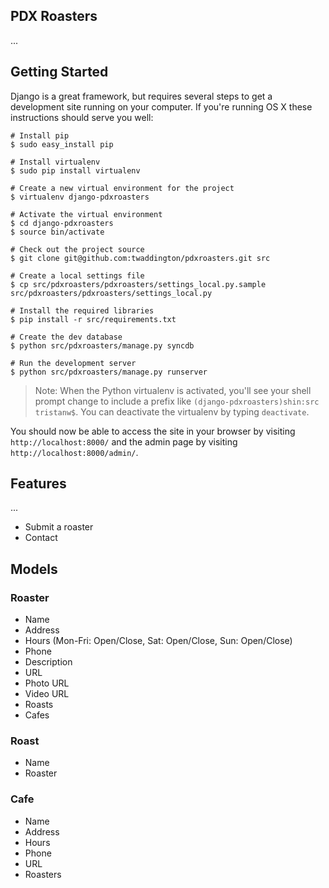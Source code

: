 ## PDX Roasters

...

## Getting Started

Django is a great framework, but requires several steps to get a development
site running on your computer. If you're running OS X these instructions should
serve you well:

    # Install pip
    $ sudo easy_install pip

    # Install virtualenv
    $ sudo pip install virtualenv

    # Create a new virtual environment for the project
    $ virtualenv django-pdxroasters

    # Activate the virtual environment
    $ cd django-pdxroasters
    $ source bin/activate

    # Check out the project source
    $ git clone git@github.com:twaddington/pdxroasters.git src

    # Create a local settings file
    $ cp src/pdxroasters/pdxroasters/settings_local.py.sample src/pdxroasters/pdxroasters/settings_local.py

    # Install the required libraries
    $ pip install -r src/requirements.txt

    # Create the dev database
    $ python src/pdxroasters/manage.py syncdb

    # Run the development server
    $ python src/pdxroasters/manage.py runserver

> Note: When the Python virtualenv is activated, you'll see your shell prompt
> change to include a prefix like `(django-pdxroasters)shin:src tristanw$`.
> You can deactivate the virtualenv by typing `deactivate`.

You should now be able to access the site in your browser by visiting
`http://localhost:8000/` and the admin page by visiting `http://localhost:8000/admin/`.

## Features

...

- Submit a roaster
- Contact

## Models

### Roaster

- Name
- Address
- Hours (Mon-Fri: Open/Close, Sat: Open/Close, Sun: Open/Close)
- Phone
- Description
- URL
- Photo URL
- Video URL
- Roasts
- Cafes

### Roast

- Name
- Roaster

### Cafe

- Name
- Address
- Hours
- Phone
- URL
- Roasters
